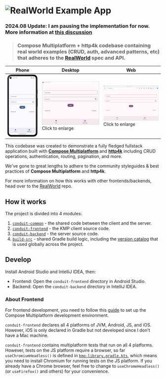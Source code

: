 # ![RealWorld Example App](logo.png)

<h3>2024.08 Update: I am pausing the implementation for now. More information at <a href="https://github.com/gothinkster/realworld/discussions/1545#discussioncomment-10165234">this discussion</a></h3>

> <h3>Compose Multiplatform + http4k codebase containing real world examples (CRUD, auth, advanced patterns, etc) that adheres to the <a href="https://github.com/gothinkster/realworld">RealWorld</a> spec and API. </h3>

| Phone | Desktop | Web|
|---|---|---|
| ![Phone App Screenshot](screenshots/Screenshot_20240911_105149.png) | ![Desktop App Screenshot](screenshots/2024-09-11%2010-52-34.png) Click to enlarge | ![Web App Screenshot](screenshots/2024-09-11%2010-55-35.png) Click to enlarge |

This codebase was created to demonstrate a fully fledged fullstack application built with **[Compose Multiplatform](https://www.jetbrains.com/lp/compose-multiplatform/)** and **[http4k](https://www.http4k.org/)** including CRUD operations, authentication, routing, pagination, and more.

We've gone to great lengths to adhere to the community styleguides & best practices of **Compose Multiplatform** and **http4k**.

For more information on how this works with other frontends/backends, head over to the [RealWorld](https://github.com/gothinkster/realworld) repo.

## How it works

The project is divided into 4 modules:

1. [`conduit-common`](./conduit-common) - the shared code between the client and the server.
2. [`conduit-frontend`](./conduit-frontend) - the KMP client source code.
3. [`conduit-backend`](./conduit-backend) - the server source code.
4. [`build-src`](./build-src) - shared Gradle build logic, including the [version catalog](./build-src/libs.versions.toml) that is used globally across the project.

## Develop

Install Android Studio and IntelliJ IDEA, then:

- Frontend: Open the `conduit-frontend` directory in Android Studio.
- Backend: Open the `conduit-backend` directory in IntelliJ IDEA.

### About Frontend

For frontend development, you need to follow this [guide](https://www.jetbrains.com/help/kotlin-multiplatform-dev/multiplatform-setup.html#check-your-environment) to set up the Compose Multiplatform development environment.

`conduit-frontend` declares all 4 platforms of JVM, Android, JS, and iOS. However, iOS is only declared in Gradle but not developed since I don't have a Mac machine.

`conduit-frontend` contains multiplatform tests that run on all 4 platforms. However, tests on the JS platform require a browser, so far `useChromiumHeadless()` is defined in [`kmp-library.gradle.kts`](build-src/plugins/multiplatform-library/src/main/kotlin/my/kmp-library.gradle.kts), which means you need to install Chromium for running tests on the JS platform. If you already have a Chrome browser, feel free to change to `useChromeHeadless()`(or `useFirefox()` and others) for your convenience.
